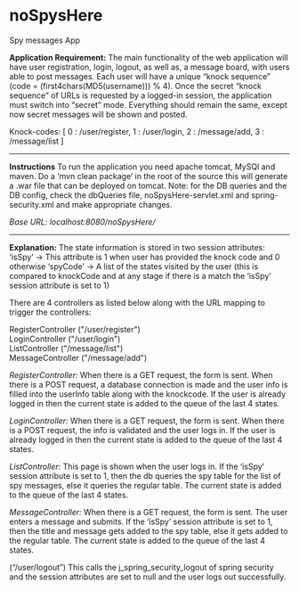 # noSpysHere
Spy messages App

<b>Application Requirement:</b>
The main functionality of the web application will have user registration, login, logout, as well as, a message board, with users able to post messages.
Each user will have a unique “knock sequence” (code = (first4chars(MD5(username))) % 4). Once the secret “knock sequence” of URLs is requested by a logged-in session, the application must switch into “secret” mode. 
Everything should remain the same, except now secret messages will be shown and posted.

Knock-codes:
[
  0 : /user/register,
  1 : /user/login,
  2 : /message/add,
  3 : /message/list
]

----------------------------------------------------------------------------------------------------------------------------------------

<b>Instructions</b>
To run the application you need apache tomcat, MySQl and maven.
Do a ‘mvn clean package’ in the root of the source this will generate a .war file that can be deployed on tomcat.
Note: for the DB queries and the DB config, check the dbQueries file, noSpysHere-servlet.xml and spring-security.xml and make appropriate changes.

<i>Base URL: localhost:8080/noSpysHere/</i>

----------------------------------------------------------------------------------------------------------------------------------------

<b>Explanation:</b>
The state information is stored in two session attributes:
‘isSpy’ -> This attribute is 1 when user has provided the knock code and 0 otherwise
‘spyCode’ -> A list of the states visited by the user (this is compared to knockCode and at any stage if there is a match the ‘isSpy’ session attribute is set to 1)

There are 4 controllers as listed below along with the URL mapping to trigger the controllers:

RegisterController ("/user/register")<br>
LoginController ("/user/login")<br>
ListController ("/message/list")<br>
MessageController ("/message/add")<br>

<i>RegisterController:</i>
When there is a GET request, the form is sent. When there is a POST request, a database connection is made and the user info is filled into the userInfo table along with the knockcode. If the user is already logged in then the current state is added to the queue of the last 4 states.

<i>LoginController:</i>
When there is a GET request, the form is sent. When there is a POST request, the info is validated and the user logs in. If the user is already logged in then the current state is added to the queue of the last 4 states.

<i>ListController:</i>
This page is shown when the user logs in. If the ‘isSpy’ session attribute is set to 1, then the db queries the spy table for the list of spy messages, else it queries the regular table. The current state is added to the queue of the last 4 states.

<i>MessageController:</i>
When there is a GET request, the form is sent. The user enters a message and submits. If the ‘isSpy’ session attribute is set to 1, then the title and message gets added to the spy table, else it gets added to the regular table. The current state is added to the queue of the last 4 states.

(“/user/logout”)
This calls the j_spring_security_logout of spring security and the session attributes are set to null and the user logs out successfully.
